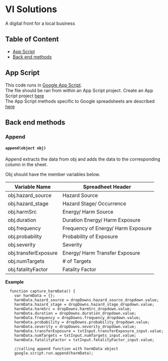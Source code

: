 # VI Solutions 
A digital front for a local business

## Table of Content
- [App Script](#App-Script)
- [Back end methods](#Back-end-methods)

## App Script 
This code runs in [Google App Script](https://developers.google.com/apps-script).   
The file should be ran from within an App Script project. Create an App Script project [here](https://script.google.com/)    
The App Script methods specific to Google spreadsheets are described [here](https://developers.google.com/apps-script/reference/spreadsheet)   

## Back end methods
### Append  
#### `append(object obj)`  
  
Append extracts the data from obj and adds the data to the corresponding column in the sheet.   

Obj should have the member variables below. 

| Variable Name  | Spreadheet Header |
| ------------- | ------------- |
| obj.hazard_source  | Hazard Source  |
| obj.hazard_stage | Hazard Stage/ Occurrence |
| obj.harmSrc | Energy/ Harm Source |
| obj.duration | Duration Energy/ Harm Exposure |
| obj.frequency | Frequency of Energy/ Harm Exposure |
| obj.probability | Probability of Exposure |
| obj.severity | Severity | 
| obj.transferExposure | Energy/  Harm Transfer Exposure |
| obj.numTargets | # of Targets | 
| obj.fatalityFactor | Fatality Factor |


__Example__

```
  function capture_harmData() { 
    var harmData = {}; 
    harmData.hazard_source = dropDowns.hazard_source_dropdown.value;
    harmData.hazard_stage = dropDowns.hazard_stage_dropdown.value;  
    harmData.harmSrc = dropDowns.harmSrc_dropdown.value;   
    harmData.duration = dropDowns.duration_dropdown.value;   
    harmData.frequency = dropDowns.frequency_dropdown.value;   
    harmData.probability = dropDowns.probability_dropdown.value;   
    harmData.severity = dropDowns.severity_dropdown.value;   
    harmData.transferExposure = txtInput.transferExposure_input.value;
    harmData.numTargets = txtInput.numTargets_input.value; 
    harmData.fatalityFactor = txtInput.fatalityFactor_input.value; 
    
    //calling append function with harmData object  
    google.script.run.append(harmData);
    
    
 ```
 
 
